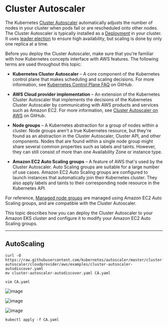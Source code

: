 # Cluster Autoscaler

The Kubernetes [Cluster Autoscaler] automatically adjusts the number of nodes in your cluster when pods fail or are rescheduled onto other nodes. The Cluster Autoscaler is typically installed as a [Deployment] in your cluster. It uses [leader election] to ensure high availability, but scaling is done by only one replica at a time.

Before you deploy the Cluster Autoscaler, make sure that you're familiar with how Kubernetes concepts interface with AWS features. The following terms are used throughout this topic:

- **Kubernetes Cluster Autoscaler** – A core component of the Kubernetes control plane that makes scheduling and scaling decisions. For more information, see [Kubernetes Control Plane FAQ] on GitHub.

- **AWS Cloud provider implementation** – An extension of the Kubernetes Cluster Autoscaler that implements the decisions of the Kubernetes Cluster Autoscaler by communicating with AWS products and services such as Amazon EC2. For more information, see [Cluster Autoscaler on AWS] on GitHub.

- **Node groups** – A Kubernetes abstraction for a group of nodes within a cluster. Node groups aren't a true Kubernetes resource, but they're found as an abstraction in the Cluster Autoscaler, Cluster API, and other components. Nodes that are found within a single node group might share several common properties such as labels and taints. However, they can still consist of more than one Availability Zone or instance type.

- **Amazon EC2 Auto Scaling groups** – A feature of AWS that's used by the Cluster Autoscaler. Auto Scaling groups are suitable for a large number of use cases. Amazon EC2 Auto Scaling groups are configured to launch instances that automatically join their Kubernetes cluster. They also apply labels and taints to their corresponding node resource in the Kubernetes API.

For reference, [Managed node groups] are managed using Amazon EC2 Auto Scaling groups, and are compatible with the Cluster Autoscaler.

This topic describes how you can deploy the Cluster Autoscaler to your Amazon EKS cluster and configure it to modify your Amazon EC2 Auto Scaling groups.

----
[Cluster Autoscaler]: https://github.com/kubernetes/autoscaler/tree/master/cluster-autoscaler
[Deployment]: https://github.com/kubernetes/autoscaler/tree/master/cluster-autoscaler
[leader election]: https://en.wikipedia.org/wiki/Leader_election
[Kubernetes Control Plane FAQ]: https://github.com/kubernetes/autoscaler/blob/master/cluster-autoscaler/FAQ.md
[Cluster Autoscaler on AWS]: https://github.com/kubernetes/autoscaler/blob/master/cluster-autoscaler/cloudprovider/aws/README.md
[Managed node groups]: https://docs.aws.amazon.com/eks/latest/userguide/managed-node-groups.html


## AutoScaling
```
curl -O https://raw.githubusercontent.com/kubernetes/autoscaler/master/cluster-autoscaler/cloudprovider/aws/examples/cluster-autoscaler-autodiscover.yaml
mv cluster-autoscaler-autodiscover.yaml CA.yaml
```

```vim CA.yaml```

![image](https://user-images.githubusercontent.com/86287920/201500846-5c8d41e8-d192-4c9c-9c2e-5b6874fa8b73.png)

![image](https://user-images.githubusercontent.com/86287920/201500849-b5e574de-de9e-4b4b-8389-8a401c3ceba6.png)

![image](https://user-images.githubusercontent.com/86287920/201500850-b98e1d01-8021-4701-80e2-f9604ca1061c.png)

``` kubectl apply -f CA.yaml ```
